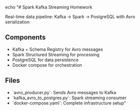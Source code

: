 echo "# Spark Kafka Streaming Homework

Real-time data pipeline: Kafka → Spark → PostgreSQL with Avro serialization

## Components
- Kafka + Schema Registry for Avro messages
- Spark Structured Streaming for processing
- PostgreSQL for data persistence
- Docker compose for orchestration

## Files
- \`avro_producer.py\`: Sends Avro messages to Kafka
- \`kafka_avro_to_postgres.py\`: Spark streaming consumer
- \`docker-compose.yaml\`: Complete infrastructure setup"
